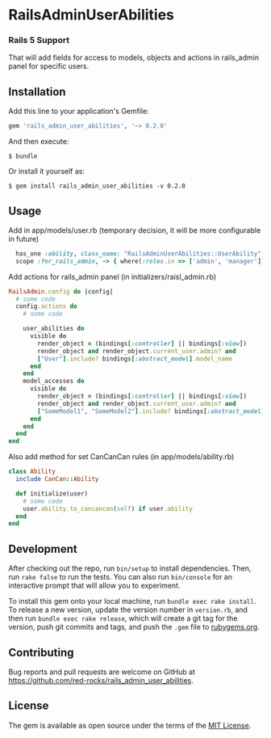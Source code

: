 # RailsAdminUserAbilities

### Rails 5 Support

That will add fields for access to models, objects and actions in rails_admin panel for specific users.

## Installation

Add this line to your application's Gemfile:

```ruby
gem 'rails_admin_user_abilities', '~> 0.2.0'
```

And then execute:

    $ bundle

Or install it yourself as:

    $ gem install rails_admin_user_abilities -v 0.2.0

## Usage

Add in app/models/user.rb (temporary decision, it will be more configurable in future)
```ruby
  has_one :ability, class_name: "RailsAdminUserAbilities::UserAbility", as: :rails_admin_user_abilitable
  scope :for_rails_admin, -> { where(:roles.in => ['admin', 'manager']) } # could be any you want, just need to
```

Add actions for rails_admin panel (in initializers/raisl_admin.rb)
```ruby
RailsAdmin.config do |config|
  # some code
  config.actions do
    # some code

    user_abilities do
      visible do
        render_object = (bindings[:controller] || bindings[:view])
        render_object and render_object.current_user.admin? and
        ["User"].include? bindings[:abstract_model].model_name
      end
    end
    model_accesses do
      visible do
        render_object = (bindings[:controller] || bindings[:view])
        render_object and render_object.current_user.admin? and
        ["SomeModel1", "SomeModel2"].include? bindings[:abstract_model].model_name
      end
    end
  end
end
```

Also add method for set CanCanCan rules (in app/models/ability.rb)
```ruby
class Ability
  include CanCan::Ability

  def initialize(user)
    # some code
    user.ability.to_cancancan(self) if user.ability
  end
end  
```

## Development

After checking out the repo, run `bin/setup` to install dependencies. Then, run `rake false` to run the tests. You can also run `bin/console` for an interactive prompt that will allow you to experiment.

To install this gem onto your local machine, run `bundle exec rake install`. To release a new version, update the version number in `version.rb`, and then run `bundle exec rake release`, which will create a git tag for the version, push git commits and tags, and push the `.gem` file to [rubygems.org](https://rubygems.org).

## Contributing

Bug reports and pull requests are welcome on GitHub at https://github.com/red-rocks/rails_admin_user_abilities.


## License

The gem is available as open source under the terms of the [MIT License](http://opensource.org/licenses/MIT).
